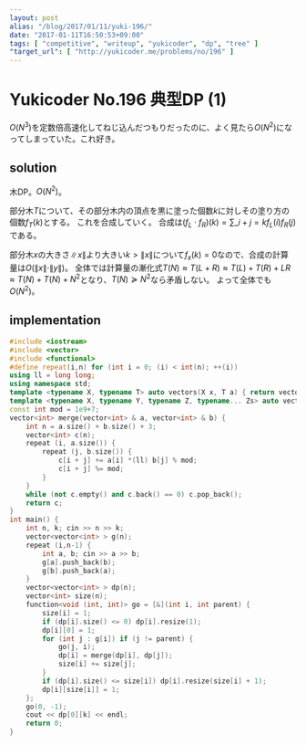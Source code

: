 ```yaml
---
layout: post
alias: "/blog/2017/01/11/yuki-196/"
date: "2017-01-11T16:50:53+09:00"
tags: [ "competitive", "writeup", "yukicoder", "dp", "tree" ]
"target_url": [ "http://yukicoder.me/problems/no/196" ]
---
```


# Yukicoder No.196 典型DP (1)

$O(N^3)$を定数倍高速化してねじ込んだつもりだったのに、よく見たら$O(N^2)$になってしまっていた。これ好き。

## solution

木DP。$O(N^2)$。

部分木$T$について、その部分木内の頂点を黒に塗った個数$k$に対しその塗り方の個数$f_T(k)$とする。
これを合成していく。
合成は$(f_L \cdot f_R)(k) = \sum\_{i + j = k} f_L(i) f_R(j)$である。

部分木$x$の大きさ$\|x\|$より大きい$k \gt \|x\|$について$f_x(k) = 0$なので、合成の計算量は$O(\|x\| \cdot \|y\|)$。
全体では計算量の漸化式$T(N) \approx T(L + R) \approx T(L) + T(R) + LR \approx T(N) + T(N) + N^2$となり、$T(N) \succcurlyeq N^2$なら矛盾しない。
よって全体でも$O(N^2)$。

## implementation

``` c++
#include <iostream>
#include <vector>
#include <functional>
#define repeat(i,n) for (int i = 0; (i) < int(n); ++(i))
using ll = long long;
using namespace std;
template <typename X, typename T> auto vectors(X x, T a) { return vector<T>(x, a); }
template <typename X, typename Y, typename Z, typename... Zs> auto vectors(X x, Y y, Z z, Zs... zs) { auto cont = vectors(y, z, zs...); return vector<decltype(cont)>(x, cont); }
const int mod = 1e9+7;
vector<int> merge(vector<int> & a, vector<int> & b) {
    int n = a.size() + b.size() + 3;
    vector<int> c(n);
    repeat (i, a.size()) {
        repeat (j, b.size()) {
            c[i + j] += a[i] *(ll) b[j] % mod;
            c[i + j] %= mod;
        }
    }
    while (not c.empty() and c.back() == 0) c.pop_back();
    return c;
}
int main() {
    int n, k; cin >> n >> k;
    vector<vector<int> > g(n);
    repeat (i,n-1) {
        int a, b; cin >> a >> b;
        g[a].push_back(b);
        g[b].push_back(a);
    }
    vector<vector<int> > dp(n);
    vector<int> size(n);
    function<void (int, int)> go = [&](int i, int parent) {
        size[i] = 1;
        if (dp[i].size() <= 0) dp[i].resize(1);
        dp[i][0] = 1;
        for (int j : g[i]) if (j != parent) {
            go(j, i);
            dp[i] = merge(dp[i], dp[j]);
            size[i] += size[j];
        }
        if (dp[i].size() <= size[i]) dp[i].resize(size[i] + 1);
        dp[i][size[i]] = 1;
    };
    go(0, -1);
    cout << dp[0][k] << endl;
    return 0;
}
```
